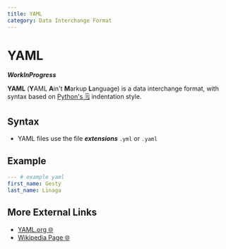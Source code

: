 ```yaml
---
title: YAML
category: Data Interchange Format
---
```

# YAML

***WorkInProgress***

**YAML** (**Y**AML **A**in't **M**arkup **L**anguage) is a data interchange 
format, with syntax based on [Python's 🗒️](/on/python/) indentation style.

## Syntax
- YAML files use the file ***extensions*** `.yml` or `.yaml`

## Example
```yaml
--- # example yaml
first_name: Gesty
last_name: Linaga
```

## More External Links
- [YAML.org 🌐](https://yaml.org/)
- [Wikipedia Page 🌐](https://en.wikipedia.org/wiki/YAML)
